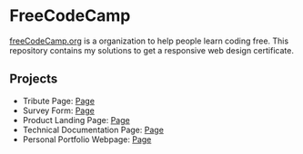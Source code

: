 # FreeCodeCamp
[freeCodeCamp.org](https://www.freecodecamp.org/)  is a organization to help people learn coding free. This repository contains my solutions to get a responsive web design certificate. 


## Projects
* Tribute Page: [Page](https://keskinevren.github.io/responsive-web-design-FCC/tribute-page/)
* Survey Form: [Page](https://keskinevren.github.io/responsive-web-design-FCC/survey-form/)
* Product Landing Page: [Page](https://keskinevren.github.io/responsive-web-design-FCC/product-landing-page/)
* Technical Documentation Page: [Page](https://keskinevren.github.io/responsive-web-design-FCC/technical-documentation-page/)
* Personal Portfolio Webpage: [Page](https://keskinevren.github.io/responsive-web-design-FCC/personal-portfolio-webpage/)

